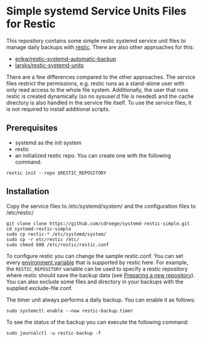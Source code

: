 # Simple systemd Service Units Files for Restic

This repository contains some simple restic systemd service unit files to manage daily backups with [restic](https://restic.net/). There are also other approaches for this:

 * [erikw/restic-systemd-automatic-backup](https://github.com/erikw/restic-systemd-automatic-backup) 
 * [larsks/restic-systemd-units](https://github.com/larsks/restic-systemd-units)

There are a few differences compared to the other approaches. The service files restrict the permissions, e.g. restic runs as a stand-alone user with only read access to the whole file system. Additionally, the user that runs restic is created dynamically (so no sysuser.d file is needed) and the cache directory is also handled in the service file itself. To use the service files, it is not required to install additional scripts.

## Prerequisites

 * systemd as the init system
 * restic
 * an initialized restic repo. You can create one with the following command:
 ```
 restic init --repo $RESTIC_REPOSITORY
 ```

## Installation

Copy the service files to /etc/systemd/system/ and the configuration files to /etc/restic/
```
git clone clone https://github.com/cdroege/systemd-restic-simple.git
cd systemd-restic-simple
sudo cp restic-* /etc/systemd/system/
sudo cp -r etc/restic /etc/
sudo chmod 600 /etc/restic/restic.conf
```

To configure restic you can change the sample restic.conf. You can set every [environment variable](https://restic.readthedocs.io/en/latest/040_backup.html#environment-variables) that is supported by restic here. For example, the `RESTIC_REPOSITORY` variable can be used to specify a restic repository where restic should save the backup data (see [Preparing a new repository](https://restic.readthedocs.io/en/latest/030_preparing_a_new_repo.html)). You can also exclude some files and directory in your backups with the supplied exclude-file.conf.

The timer unit always performs a daily backup. You can enable it as follows:
```
sudo systemctl enable --now restic-backup.timer
```

To see the status of the backup you can execute the following command:
```
sudo journalctl -u restic-backup -f
```
